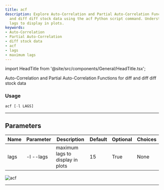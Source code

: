 ```yaml
---
title: acf
description: Explore Auto-Correlation and Partial Auto-Correlation Functions for diff
  and diff diff stock data using the acf Python script command. Understand maximum
  lags to display in plots.
keywords:
- Auto-Correlation
- Partial Auto-Correlation
- diff stock data
- acf
- lags
- maximum lags
---
```


import HeadTitle from '@site/src/components/General/HeadTitle.tsx';

<HeadTitle title="stocks /qa/acf - Reference | OpenBB Terminal Docs" />

Auto-Correlation and Partial Auto-Correlation Functions for diff and diff diff stock data

### Usage

```python wordwrap
acf [-l LAGS]
```

---

## Parameters

| Name | Parameter | Description | Default | Optional | Choices |
| ---- | --------- | ----------- | ------- | -------- | ------- |
| lags | -l  --lags | maximum lags to display in plots | 15 | True | None |

![acf](https://user-images.githubusercontent.com/46355364/154305242-176c3ba1-ebfc-43e7-a027-46251fb02463.png)

---
